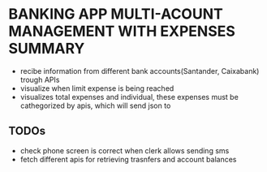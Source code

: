 # BANKING APP MULTI-ACOUNT MANAGEMENT WITH EXPENSES SUMMARY #
- recibe information from different bank accounts(Santander, Caixabank) trough APIs
- visualize when limit expense is being reached
- visualizes total expenses and individual, these expenses must be cathegorized by apis, which will send json to 

## TODOs ##

- check phone screen is correct when clerk allows sending sms
- fetch different apis for retrieving trasnfers and account balances
